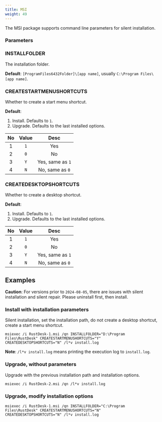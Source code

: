 ```yaml
---
title: MSI
weight: 49
---
```


The MSI package supports command line parameters for silent installation.

### Parameters

### INSTALLFOLDER

The installation folder.

**Default**: `[ProgramFiles6432Folder]\[app name]`, usually `C:\Program Files\[app name]`.


### CREATESTARTMENUSHORTCUTS

Whether to create a start menu shortcut.

**Default**:
1. Install. Defaults to `1`.
2. Upgrade. Defaults to the last installed options.

| No | Value | Desc |
| :---: | :---: | :---: |
| 1 | `1` | Yes |
| 2 | `0` | No |
| 3 | `Y` | Yes, same as `1` |
| 4 | `N` | No, same as `0` |

### CREATEDESKTOPSHORTCUTS

Whether to create a desktop shortcut.

**Default**:
1. Install. Defaults to `1`.
2. Upgrade. Defaults to the last installed options.

| No | Value | Desc |
| :---: | :---: | :---: |
| 1 | `1` | Yes |
| 2 | `0` | No |
| 3 | `Y` | Yes, same as `1` |
| 4 | `N` | No, same as `0` |

## Examples

**Caution**: For versions prior to `2024-08-05`, there are issues with silent installation and silent repair. Please uninstall first, then install.

### Install with installation parameters

Silent installation, set the installation path, do not create a desktop shortcut, create a start menu shortcut.

```
msiexec /i RustDesk-1.msi /qn INSTALLFOLDER="D:\Program Files\RustDesk" CREATESTARTMENUSHORTCUTS="Y" CREATEDESKTOPSHORTCUTS="N" /l*v install.log
```

**Note**: `/l*v install.log` means printing the execution log to `install.log`.

### Upgrade, without parameters

Upgrade with the previous installation path and installation options.

```
msiexec /i RustDesk-2.msi /qn /l*v install.log
```

### Upgrade, modify installation options

```
msiexec /i RustDesk-1.msi /qn INSTALLFOLDER="C:\Program Files\RustDesk" CREATESTARTMENUSHORTCUTS="N" CREATEDESKTOPSHORTCUTS="N" /l*v install.log
```
